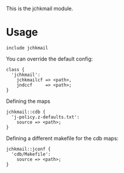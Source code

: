This is the jchkmail module.

Usage
=====

    include jchkmail

You can override the default config:

    class {
      'jchkmail':
        jchkmailcf => <path>,
        jndccf     => <path>;
    }

Defining the maps

    jchkmail::cdb {
      'j-policy.z-defaults.txt':
        source => <path>;
    }

Defining a different makefile for the cdb maps:

    jchkmail::jconf {
      'cdb/Makefile':
        source => <path>;
    }
